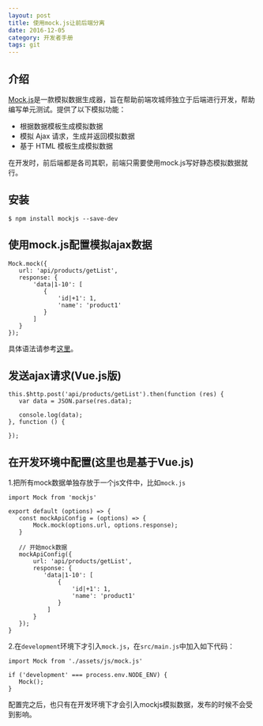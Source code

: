 ```yaml
---
layout: post
title: 使用mock.js让前后端分离
date: 2016-12-05
category: 开发者手册
tags: git
---
```

## 介绍

[Mock.js](http://mockjs.com/)是一款模拟数据生成器，旨在帮助前端攻城师独立于后端进行开发，帮助编写单元测试。提供了以下模拟功能：
  - 根据数据模板生成模拟数据
  - 模拟 Ajax 请求，生成并返回模拟数据
  - 基于 HTML 模板生成模拟数据

在开发时，前后端都是各司其职，前端只需要使用mock.js写好静态模拟数据就行。

## 安装

```
$ npm install mockjs --save-dev
```

## 使用mock.js配置模拟ajax数据

```
Mock.mock({
   url: 'api/products/getList',
   response: {
       'data|1-10': [
          {
              'id|+1': 1,
              'name': 'product1'
          }
       ]
   }
});
```

具体语法请参考[这里](http://mockjs.com/0.1/#Mock)。

## 发送ajax请求(Vue.js版)

```
this.$http.post('api/products/getList').then(function (res) {
   var data = JSON.parse(res.data);

   console.log(data);
}, function () {

});
```

## 在开发环境中配置(这里也是基于Vue.js)

1.把所有mock数据单独存放于一个js文件中，比如`mock.js`

```
import Mock from 'mockjs'

export default (options) => {
   const mockApiConfig = (options) => {
       Mock.mock(options.url, options.response);
   }

   // 开始mock数据
   mockApiConfig({
       url: 'api/products/getList',
       response: {
          'data|1-10': [
              {
                  'id|+1': 1,
                  'name': 'product1'
              }
           ]
       }
   });
}
```

2.在`development`环境下才引入`mock.js`，在`src/main.js`中加入如下代码：

```
import Mock from './assets/js/mock.js'

if ('development' === process.env.NODE_ENV) {
   Mock();
}
```

配置完之后，也只有在开发环境下才会引入mockjs模拟数据，发布的时候不会受到影响。

